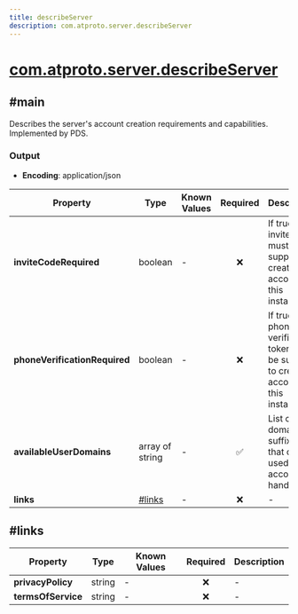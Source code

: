 ```yaml
---
title: describeServer
description: com.atproto.server.describeServer
---
```


# [com.atproto.server.describeServer](https://github.com/myConsciousness/atproto.dart/blob/main/lexicons/com/atproto/server/describeServer.json)

## #main

Describes the server's account creation requirements and capabilities. Implemented by PDS.

### Output

- **Encoding**: application/json

| Property | Type | Known Values | Required | Description |
| --- | --- | --- | :---: | --- |
| **inviteCodeRequired** | boolean | - | ❌ | If true, an invite code must be supplied to create an account on this instance. |
| **phoneVerificationRequired** | boolean | - | ❌ | If true, a phone verification token must be supplied to create an account on this instance. |
| **availableUserDomains** | array of string | - | ✅ | List of domain suffixes that can be used in account handles. |
| **links** | [#links](#links) | - | ❌ | - |

## #links

| Property | Type | Known Values | Required | Description |
| --- | --- | --- | :---: | --- |
| **privacyPolicy** | string | - | ❌ | - |
| **termsOfService** | string | - | ❌ | - |
